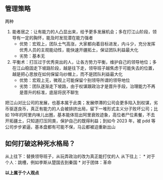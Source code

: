 ## 管理策略

两种
1. 能者居之：让有能力的人凸显出来，给予更多发展机会；多在打江山阶段，领导有一定的胸怀，能及时发现潜在能力强者
    * 优势：宏观上，团队士气高涨，大家都向着目标进发，内斗少，充分发挥优秀人员的主观能动性，能快速开疆拓土，保证团队利益最大化
    * 劣势：基本无
2. 平衡术：打压过于优秀突出的人，让各方势力平衡，维护自己的领导地位；多在江山稳固走下坡路阶段，越是往下走，领导班子越焦虑于可能失去的位置，越是把心思放在如何保留乌纱帽上，而不是团队利益最大化
    * 优势：宏观上无，微观上可能保留个别领导所谓的领导地位
    * 劣势：团队逐渐走下坡路，由于权谋跟政治才是晋升手段，治理能力不再是晋升的标准，底层将民不聊生

把江山对比公司的发展，也基本属于此类；发展停滞的公司会更多陷入到权谋，劣币驱逐良币，真正有能力的人会被排挤出局，留下一堆形式主义分子败坏公司；比如 19年的阿里内味儿出圈，基本能体现出阿里衰败迹象，高位者尸位素餐，不去开拓疆土，只知道打压同类，保护自己的既得利益；到如今 2023 年，被 pdd 等公司步步紧逼，基本盘都有可能不保，马云都被迫重新出山

## 如何打破这种死水格局？

从上往下：替换领导班子，从玩弄政治的改为真正能打仗的人
从下往上：
    * 对于个人：跳槽，例如李斯从楚国去到秦国
    * 对于团体：革命

**以上属于个人观点**